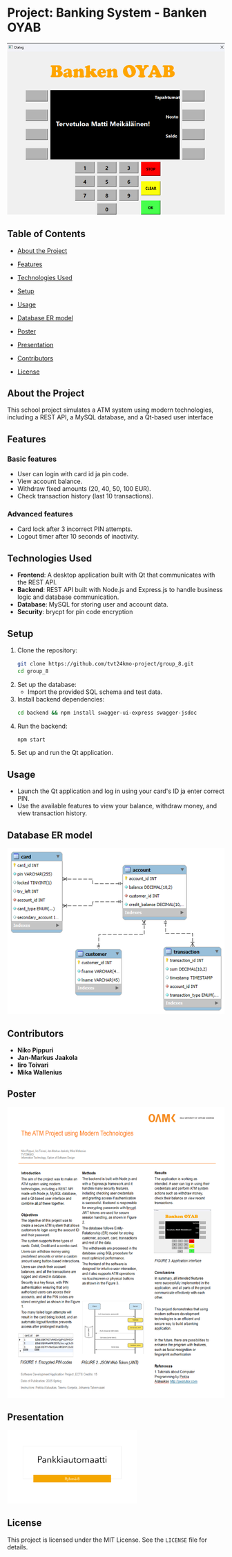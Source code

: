 # Project: Banking System - **Banken OYAB**

![Logo](images/logo.png)

## Table of Contents

- [About the Project](#about-the-project)

- [Features](#features)

- [Technologies Used](#technologies-used)

- [Setup](#setup)

- [Usage](#usage)

- [Database ER model](#database-er-model)

- [Poster](#poster)

- [Presentation](#presentation)

- [Contributors](#contributors)

- [License](#license)


## About the Project
This school project simulates a ATM system using modern technologies, including a REST API, a MySQL database, and a Qt-based user interface

## Features
### Basic features
- User can login with card id ja pin code.
- View account balance.
- Withdraw fixed amounts (20, 40, 50, 100 EUR).
- Check transaction history (last 10 transactions).

### Advanced features
- Card lock after 3 incorrect PIN attempts.
- Logout timer after 10 seconds of inactivity.



## Technologies Used 

- **Frontend**: A desktop application built with Qt that communicates with the REST API.
- **Backend**: REST API built with Node.js and Express.js to handle business logic and database communication.
- **Database**: MySQL for storing user and account data.
- **Security**: brycpt for pin code encryption

## Setup
1. Clone the repository:
   ```bash
   git clone https://github.com/tvt24kmo-project/group_8.git
   cd group_8
   ```
2. Set up the database:
   - Import the provided SQL schema and test data.
3. Install backend dependencies:
   ```bash
   cd backend && npm install swagger-ui-express swagger-jsdoc
   ```
4. Run the backend:
   ```bash
   npm start
   ```
5. Set up and run the Qt application.

## Usage
- Launch the Qt application and log in using your card's ID ja enter correct PIN.
- Use the available features to view your balance, withdraw money, and view transaction history.

## Database ER model
![Er kaavio](images/ER_kaavio_credit.png)

## Contributors
- **Niko Pippuri**
- **Jan-Markus Jaakola**
- **Iiro Toivari**
- **Mika Wallenius** 

## Poster
[![Poster](images/posteri_kuva.png)](images/group_8_english_poster.pdf)

## Presentation

<a href="images/Project_presentation.pptx">
    <img src="images/presentation_thumb.png" alt="Presentation Preview" width="300">
</a>


## License
This project is licensed under the MIT License. See the `LICENSE` file for details.
